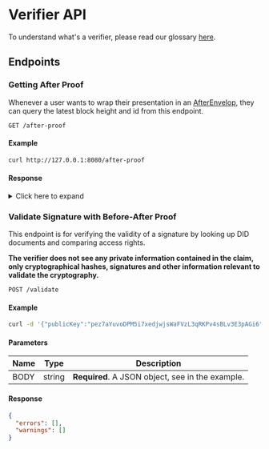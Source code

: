 # Verifier API

To understand what's a verifier, please read our glossary [here](glossary?id=verifier).

## Endpoints

### Getting After Proof

Whenever a user wants to wrap their presentation in an [AfterEnvelop](https://iop-stack.iop.rocks/dids-and-claims/specification/#/glossary?id=after-envelope), they can query the latest block height and id from this endpoint.

```http
GET /after-proof
```

#### Example

```bash
curl http://127.0.0.1:8080/after-proof
```

#### Response

<details>
<summary>
Click here to expand
</summary>

```json
{
  "blockHeight": 1861199,
  "blockHash": "6c98d03a06ac9089bd4aa44f7aee78591d7c667a1ca66df3e3164b09e96d3576"
}
```

</details>

### Validate Signature with Before-After Proof

This endpoint is for verifying the validity of a signature by looking up DID documents and comparing access rights.

**The verifier does not see any private information contained in the claim, only cryptographical hashes, signatures and other information relevant to validate the cryptography.**

```http
POST /validate
```

#### Example

```bash
curl -d '{"publicKey":"pez7aYuvoDPM5i7xedjwjsWaFVzL3qRKPv4sBLv3E3pAGi6","contentId":"cjuwtAZcIdlSzKS8i8qvg5Ux-N0-s5MOKkE1qyzsmlGw5A","signature":"sezAhsRgfDMRvSTFmLjDDkbFcxjPMxBrbo8ikJ1j8sba2oxoe5cLGc8J5FsMx8czVVRVKurwTJUkCRktC177ZGJp5Md","onBehalfOf":"did:morpheus:ezbeWGSY2dqcUBqT8K7R14xr","afterProof":{"blockHeight":180,"blockHash":"youAintKnowThisBeforeBlock180"}}' -H "Content-Type: application/json" -X POST http://127.0.0.1/validate
```

#### Parameters

| Name | Type | Description |
|---|---|---|
| BODY | string | **Required**. A JSON object, see in the example. |

#### Response

```json
{
  "errors": [],
  "warnings": []
}
```
